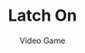 ---
title: Latch On
subtitle: Video Game
bkgimage: /images/latch-on/background.jpg
logo: /images/latch-on/logo.png
color:
  r: 107
  g: 159
  b: 147
code: https://github.com/NotWoods/latch-on/tree/c03347a5fae886bdbb42db324d9967662922fa28
tech:
  - C#
  - Unity
  - Box2D
summary: >
  Latch On is a prototype game I developed which focuses on using a grappling
  hook to navigate puzzles and platforms. Using the Unity engine, the game can
  run quickly on a variety of platforms to accomodate the speedy gameplay.
---